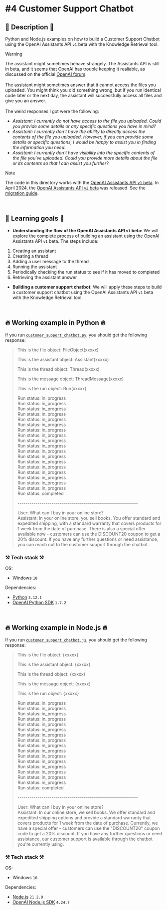 # #4 Customer Support Chatbot

## 📖 Description 📖

Python and Node.js examples on how to build a Customer Support Chatbot using the OpenAI Assistants API `v1` beta with the Knowledge Retrieval tool.

> [!WARNING]
> The assistant might sometimes behave strangely. The Assistants API is still in beta, and it seems that OpenAI has trouble keeping it realiable, as discussed on the official <a href="https://community.openai.com/t/assistant-not-able-to-access-uploaded-file/524495/1">OpenAI forum</a>.
> <br><br>
> The assistant might sometimes answer that it cannot access the files you uploaded. You might think you did something wrong, but if you run identical code later or the next day, the assistant will successfully access all files and give you an answer.
> <br><br>
> The weird responses I got were the following:
>
> - _Assistant: I currently do not have access to the file you uploaded. Could you provide some details or any specific questions you have in mind?_
> - _Assistant: I currently don't have the ability to directly access the contents of the file you uploaded. However, if you can provide some details or specific questions, I would be happy to assist you in finding the information you need._
> - _Assistant: I currently don't have visibility into the specific contents of the file you've uploaded. Could you provide more details about the file or its contents so that I can assist you further?_

> [!NOTE]
> The code in this directory works with the [OpenAI Assistants API `v1` beta](https://platform.openai.com/docs/api-reference/assistants-v1). In April 2024, the [OpenAI Assistants API `v2` beta](https://platform.openai.com/docs/api-reference/assistants) was released. See the [migration guide](https://platform.openai.com/docs/assistants/migration/agents).

<br>

## 🧠 Learning goals 🧠

- **Understanding the flow of the OpenAI Assistants API `v1` beta:** We will explore the complete process of building an assistant using the OpenAI Assistants API `v1` beta. The steps include:

1. Creating an assistant
2. Creating a thread
3. Adding a user message to the thread
4. Running the assistant
5. Periodically checking the run status to see if it has moved to completed
6. Retrieving the assistant answer

- **Building a customer support chatbot:** We will apply these steps to build a customer support chatbot using the OpenAI Assistants API `v1` beta with the Knowledge Retrieval tool.

<br>

## 🔥 Working example in Python 🔥

If you run [`customer_support_chatbot.py`](https://github.com/rokbenko/ai-playground/blob/main/openai-tutorials/4-Build_customer_support_chatbot/customer_support_chatbot.py), you should get the following response:

> This is the file object: FileObject(xxxxx)
>
> This is the assistant object: Assistant(xxxxx)
>
> This is the thread object: Thread(xxxxx)
>
> This is the message object: ThreadMessage(xxxxx)
>
> This is the run object: Run(xxxxx)
>
> Run status: in_progress <br>
> Run status: in_progress <br>
> Run status: in_progress <br>
> Run status: in_progress <br>
> Run status: in_progress <br>
> Run status: in_progress <br>
> Run status: in_progress <br>
> Run status: in_progress <br>
> Run status: in_progress <br>
> Run status: in_progress <br>
> Run status: in_progress <br>
> Run status: in_progress <br>
> Run status: in_progress <br>
> Run status: in_progress <br>
> Run status: in_progress <br>
> Run status: in_progress <br>
> Run status: in_progress <br>
> Run status: in_progress <br>
> Run status: completed
>
> \------------------------------------------------------------
>
> User: What can I buy in your online store? <br>
> Assistant: In your online store, you sell books. You offer standard and expedited shipping, with a standard warranty that covers products for 1 week from the date of purchase.
> There is also a special offer available now - customers can use the DISCOUNT20 coupon to get a 20% discount. If you have any further questions or need assistance, you can reach out to the customer support through the chatbot.

### ⚒️ Tech stack ⚒️

OS:

- Windows `10`

Dependencies:

- [Python](https://www.python.org/) `3.12.1`
- [OpenAI Python SDK](https://pypi.org/project/openai/) `1.7.2`

<br>

## 🔥 Working example in Node.js 🔥

If you run [`customer_support_chatbot.js`](https://github.com/rokbenko/ai-playground/blob/main/openai-tutorials/4-Build_customer_support_chatbot/customer_support_chatbot.js), you should get the following response:

> This is the file object: {xxxxx}
>
> This is the assistant object: {xxxxx}
>
> This is the thread object: {xxxxx}
>
> This is the message object: {xxxxx}
>
> This is the run object: {xxxxx}
>
> Run status: in_progress <br>
> Run status: in_progress <br>
> Run status: in_progress <br>
> Run status: in_progress <br>
> Run status: in_progress <br>
> Run status: in_progress <br>
> Run status: in_progress <br>
> Run status: in_progress <br>
> Run status: in_progress <br>
> Run status: in_progress <br>
> Run status: in_progress <br>
> Run status: in_progress <br>
> Run status: in_progress <br>
> Run status: in_progress <br>
> Run status: in_progress <br>
> Run status: in_progress <br>
> Run status: completed
>
> \------------------------------------------------------------
>
> User: What can I buy in your online store? <br>
> Assistant: In our online store, we sell books. We offer standard and expedited shipping options and
> provide a standard warranty that covers products for 1 week from the date of purchase. Currently, we
> have a special offer - customers can use the "DISCOUNT20" coupon code to get a 20% discount. If you have any further questions or need assistance, our customer support is available through the chatbot
> you're currently using.

### ⚒️ Tech stack ⚒️

OS:

- Windows `10`

Dependencies:

- [Node.js](https://nodejs.org/en) `21.2.0`
- [OpenAI Node.js SDK](https://www.npmjs.com/package/openai) `4.24.7`
